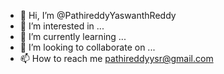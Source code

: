- 👋 Hi, I’m @PathireddyYaswanthReddy
- 👀 I’m interested in ...
- 🌱 I’m currently learning ...
- 💞️ I’m looking to collaborate on ...
- 📫 How to reach me pathireddyysr@gmail.com

<!---
PathireddyYaswanthReddy/PathireddyYaswanthReddy is a ✨ special ✨ repository because its `README.md` (this file) appears on your GitHub profile.
You can click the Preview link to take a look at your changes.
--->
